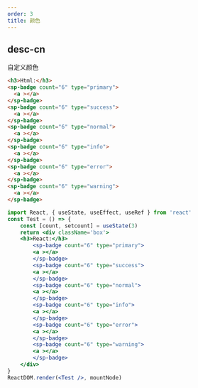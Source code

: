 ```yaml
---
order: 3    
title: 颜色
---
```




## desc-cn 
自定义颜色



```html
<h3>Html:</h3>
<sp-badge count="6" type="primary">
  <a ></a>
</sp-badge>
<sp-badge count="6" type="success">
  <a ></a>
</sp-badge>
<sp-badge count="6" type="normal">
  <a ></a>
</sp-badge>
<sp-badge count="6" type="info">
  <a ></a>
</sp-badge>
<sp-badge count="6" type="error">
  <a ></a>
</sp-badge>
<sp-badge count="6" type="warning">
  <a ></a>
</sp-badge>
```

```jsx
import React, { useState, useEffect, useRef } from 'react'
const Test = () => {
    const [count, setcount] = useState(3)
    return <div className='box'>
    <h3>React:</h3>
        <sp-badge count="6" type="primary">
        <a ></a>
        </sp-badge>
        <sp-badge count="6" type="success">
        <a ></a>
        </sp-badge>
        <sp-badge count="6" type="normal">
        <a ></a>
        </sp-badge>
        <sp-badge count="6" type="info">
        <a ></a>
        </sp-badge>
        <sp-badge count="6" type="error">
        <a ></a>
        </sp-badge>
        <sp-badge count="6" type="warning">
        <a ></a>
        </sp-badge>
    </div>
}
ReactDOM.render(<Test />, mountNode)
```

<style> 
sp-badge{
    margin-right:25px;
}
sp-badge > a {
      width: 42px;
    height: 42px;
    background: #eee;
    border-radius: 6px;
    display: inline-block;
}
</style>

